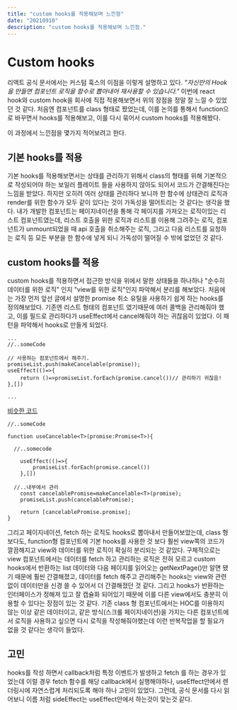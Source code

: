 ```yaml
---
title: "custom hooks를 적용해보며 느낀점"
date: "20210910"
description: "custom hooks를 적용해보며 느낀점."
---
```


# Custom hooks

리액트 공식 문서에서는 커스텀 훅스의 이점을 이렇게 설명하고 있다. *"자신만의 Hook을 만들면 컴포넌트 로직을 함수로 뽑아내어 재사용할 수 있습니다."* 
이번에 react hook와 custom hook을 회사에 직접 적용해보면서 위의 장점을 정말 잘 느낄 수 있었던 것 같다.
처음엔 컴포넌트를 class 형태로 짰었는데, 이를 논의를 통해서 function으로 바꾸면서 hooks를 적용해보고, 이를 다시 묶어서 custom hooks를 적용해봤다.

이 과정에서 느낀점을 몇가지 적어보려고 한다. 

## 기본 hooks를 적용

기본 hooks를 적용해보면서는 상태를 관리하기 위해서 class의 형태를 위해 기본적으로 작성되어야 하는 보일러 플레이트 들을 사용하지 않아도 되어서 코드가 간결해진다는 느낌을 받았다. 
하지만 오히려 여러 상태를 관리하다 보니까 한 함수에 상태관리 로직과 render를 위한 함수가 모두 같이 있다는 것이 가독성을 떨어트리는 것 같다는 생각을 했다.
내가 개발한 컴포넌트는 페이지네이션을 통해 각 페이지를 가져오는 로직이있는 리스트 컴포넌트였는데, 리스트 호출을 위한 로직과 리스트를 이용해 그려주는 로직, 컴포넌트가 unmount되었을 때 api 호출을 취소해주는 로직, 그리고 다음 리스트를 요청하는 로직 등 모든 부분을 한 함수에 넣게 되니 가독성이 떨어질 수 밖에 없었던 것 같다. 

## custom hooks를 적용

custom hooks를 적용하면서 접근한 방식을 위에서 말한 상태들을 하나하나 "순수히 데이터를 위한 로직" 인지 "view를 위한 로직"인지 파악해서 분리를 해보았다.
처음에는 가장 먼저 앞선 글에서 설명한 promise 취소 유틸을 사용하기 쉽게 하는 hooks를 정의해보았다.
기존엔 리스트 형태의 컴포넌트 였기때문에 여러 콜백을 관리해줘야 했고, 이를 필드로 관리하다가 useEffect에서 cancel해줘야 하는 귀찮음이 있었다.
이 패턴을 파악해서 hooks로 만들게 되었다. 


```tsx
...
//..someCode

// 사용하는 컴포넌트에서 해주기. 
promiseList.push(makeCancelable(promise));
useEffect(()=>{
    return ()=>promiseList.forEach(promise.cancel())// 관리하기 귀찮음!
},[])

...
```
[비슷한 코드](https://rajeshnaroth.medium.com/writing-a-react-hook-to-cancel-promises-when-a-component-unmounts-526efabf251f)
```tsx
//..someCode

function useCancelable<T>(promise:Promise<T>){

  //..somecode

    useEffect(()=>{
        promiseList.forEach(promise.cancel())
    },[])

  //..내부에서 관리
    const cancelablePromise=makeCancelable<T>(promise);
    promiseList.push(cancelablePromise);

    return [cancelablePromise.promise];
}

```



그리고 페이지네이션, fetch 하는 로직도 hooks로 뽑아내서 만들어보았는데, class 형보다도, function형 컴포넌트에 기본 hooks를 사용한 것 보다 훨씬 view쪽의 코드가 깔끔해지고
view와 데이터를 위한 로직이 확실히 분리되는 것 같았다.
구체적으로는 view 컴포넌트에서는 데이터를 fetch 하고 관리하는 로직은 전혀 모르고 custom hooks에서 반환하는 list 데이터와 다음 페이지를 읽어오는 getNextPage()만 알면 됐기 때문에 훨씬 간결해졌고,
데이터를 fetch 해주고 관리해주는 hooks는 view와 관련 없이 데이터만을 신경 쓸 수 있어서 더 간결해졌던 것 같다. 그리고 hooks가 반환하는 인터페이스가 정해져 있고 잘 캡슐화 되어있기 때문에 이를 다른 view에서도 충분히 이용할 수 있다는 장점이 있는 것 같다. 
기존 class 형 컴포넌트에서는 HOC를 이용하지 않는 이상 같은 데이터이고, 같은 방식(스크롤 페이지네이션)을 가지는 다른 컴포넌트에서 로직을 사용하고 싶으면 다시 로직을 작성해줘야했는데 이런 반복작업을 할 필요가 없을 것 같다는 생각이 들었다. 


## 고민

hooks를 작성 하면서 callback처럼 특정 이벤트가 발생하고 fetch 를 하는 경우가 있었는데 이럴 경우 fetch 함수를 해당 callback에서 실행해야하나, useEffect안에서 렌더링시에 자연스럽게 처리되도록 해야 하나 고민이 있었다. 그런데, 
공식 문서를 다시 읽어보니 이름 처럼 sideEffect는 useEffect안에서 하는것이 맞는것 같다.
